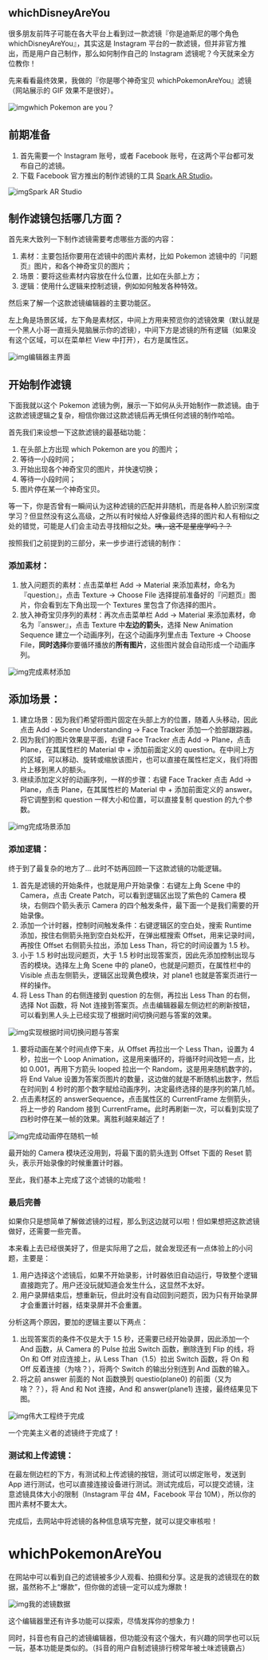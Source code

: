 ## whichDisneyAreYou

很多朋友前阵子可能在各大平台上看到过一款滤镜『你是迪斯尼的哪个角色 whichDisneyAreYou』，其实这是 Instagram 平台的一款滤镜，但并非官方推出，而是用户自己制作，那么如何制作自己的 Instagram 滤镜呢？今天就来全方位教你！

先来看看最终效果，我做的『你是哪个神奇宝贝 whichPokemonAreYou』滤镜（网站展示的 GIF 效果不是很好）。

![img](https://cdn.sspai.com/2020/03/27/01f5337c9fa448040468bd9493c0aba4.gif)which Pokemon are you？

## 前期准备

1. 首先需要一个 Instagram 账号，或者 Facebook 账号，在这两个平台都可发布自己的滤镜。
2. 下载 Facebook 官方推出的制作滤镜的工具 [Spark AR Studio](https://sparkar.facebook.com/ar-studio/)。

![img](https://cdn.sspai.com/2020/03/26/214ec5e6371395f250f1a4e2152d8fad.png)Spark AR Studio

 

## 制作滤镜包括哪几方面？

首先来大致列一下制作滤镜需要考虑哪些方面的内容：

1. 素材：主要包括你要用在滤镜中的图片素材，比如 Pokemon 滤镜中的『问题页』图片，和各个神奇宝贝的图片；
2. 场景：要将这些素材内容放在什么位置，比如在头部上方；
3. 逻辑：使用什么逻辑来控制滤镜，例如如何触发各种特效。

然后来了解一个这款滤镜编辑器的主要功能区。

左上角是场景区域，左下角是素材区，中间上方用来预览你的滤镜效果（默认就是一个黑人小哥一直摇头晃脑展示你的滤镜），中间下方是滤镜的所有逻辑（如果没有这个区域，可以在菜单栏 View 中打开），右方是属性区。

![img](https://cdn.sspai.com/2020/03/26/33daf69f332c4870c402aad2be08a7fd.png)编辑器主界面

## 开始制作滤镜

下面我就以这个 Pokemon 滤镜为例，展示一下如何从头开始制作一款滤镜。由于这款滤镜逻辑之复杂，相信你做过这款滤镜后再无惧任何滤镜的制作哈哈。

首先我们来设想一下这款滤镜的最基础功能：

1. 在头部上方出现 which Pokemon are you 的图片；
2. 等待一小段时间；
3. 开始出现各个神奇宝贝的图片，并快速切换；
4. 等待一小段时间；
5. 图片停在某一个神奇宝贝。

等一下，你是否曾有一瞬间认为这种滤镜的匹配并非随机，而是各种人脸识别深度学习？但显然没有这么高级，之所以有时候给人好像最终选择的图片和人有相似之处的错觉，可能是人们会主动去寻找相似之处。~~咦，这不是星座学吗？？~~

按照我们之前提到的三部分，来一步步进行滤镜的制作：

### 添加素材：

1. 放入问题页的素材：点击菜单栏 Add -> Material 来添加素材，命名为『question』，点击 Texture -> Choose File 选择提前准备好的『问题页』图片，你会看到左下角出现一个 Textures 里包含了你选择的图片。
2. 放入神奇宝贝序列的素材：再次点击菜单栏 Add -> Material 来添加素材，命名为『answer』，点击 Texture 中**左边的箭头**，选择 New Animation Sequence 建立一个动画序列，在这个动画序列里点击 Texture -> Choose File，**同时选择**你要循环播放的**所有图片**，这些图片就会自动形成一个动画序列。

![img](https://cdn.sspai.com/2020/03/26/359f48e1ac9eb4b962a91397116125d7.png)完成素材添加

## 添加场景：

1. 建立场景：因为我们希望将图片固定在头部上方的位置，随着人头移动，因此点击 Add -> Scene Understanding -> Face Tracker 添加一个脸部跟踪器。
2. 因为我们的图片效果是平面，右键 Face Tracker 点击 Add -> Plane，点击 Plane，在其属性栏的 Material 中 + 添加前面定义的 question。在中间上方的区域，可以移动、旋转或缩放该图片，也可以直接在属性栏定义，我们将图片上移到黑人的额头。
3. 继续添加定义好的动画序列，一样的步骤：右键 Face Tracker 点击 Add -> Plane，点击 Plane，在其属性栏的 Material 中 + 添加前面定义的 answer。将它调整到和 question 一样大小和位置，可以直接复制 question 的九个参数。

![img](https://cdn.sspai.com/2020/03/26/eeaed57e01cfb31274195dff94c137b0.png)完成场景添加

### 添加逻辑：

终于到了最复杂的地方了... 此时不妨再回顾一下这款滤镜的功能逻辑。

1. 首先是滤镜的开始条件，也就是用户开始录像：右键左上角 Scene 中的 Camera，点击 Create Patch，可以看到逻辑区出现了紫色的 Camera 模块，右侧四个箭头表示 Camera 的四个触发条件，最下面一个是我们需要的开始录像。
2. 添加一个计时器，控制时间触发条件：右键逻辑区的空白处，搜索 Runtime 添加，按住右侧箭头拖到空白处松开，在弹出框搜索 Offset，用来记录时间，再按住 Offset 右侧箭头拉出，添加 Less Than，将它的时间设置为 1.5 秒。
3. 小于 1.5 秒时出现问题页，大于 1.5 秒时出现答案页，因此先添加控制出现与否的模块。选择左上角 Scene 中的 plane0，也就是问题页，在属性栏中的 Visible 点击左侧箭头，逻辑区出现黄色模块，对 plane1 也就是答案页进行一样的操作。
4. 将 Less Than 的右侧连接到 question 的左侧，再拉出 Less Than 的右侧，选择 Not 函数，将 Not 连接到答案页。点击编辑器最左侧边栏的刷新按钮，可以看到黑人头上已经实现了根据时间切换问题与答案的效果。

![img](https://cdn.sspai.com/2020/03/26/5839a0c95d552c5967a81e5038db1801.png)实现根据时间切换问题与答案

1. 要将动画在某个时间点停下来，从 Offset 再拉出一个 Less Than，设置为 4 秒，拉出一个 Loop Animation，这是用来循环的，将循环时间改短一点，比如 0.001，再用下方箭头 looped 拉出一个 Random，这是用来随机数字的，将 End Value 设置为答案页图片的数量，这边做的就是不断随机出数字，然后在时间到 4 秒时的那个数字赋给动画序列，决定最终选择的是序列的第几帧。
2. 点击素材区的 answerSequence，点击属性区的 CurrentFrame 左侧箭头，将上一步的 Random 接到 CurrentFrame。此时再刷新一次，可以看到实现了四秒时停在某一帧的效果。离胜利越来越近了！

![img](https://cdn.sspai.com/2020/03/26/393866f69f273690ee22f98fa0c64399.png)完成动画停在随机一帧

最开始的 Camera 模块还没用到，将最下面的箭头连到 Offset 下面的 Reset 箭头，表示开始录像的时候重置计时器。

至此，我们基本上完成了这个滤镜的功能啦！

### 最后完善

如果你只是想简单了解做滤镜的过程，那么到这边就可以啦！但如果想把这款滤镜做好，还需要一些完善。

本来看上去已经很美好了，但是实际用了之后，就会发现还有一点体验上的小问题，主要是：

1. 用户选择这个滤镜后，如果不开始录影，计时器依旧自动运行，导致整个逻辑直接跑完了。用户还没玩就知道会发生什么，这显然不太好。
2. 用户录屏结束后，想重新玩，但此时没有自动回到问题页，因为只有开始录屏才会重置计时器，结束录屏并不会重置。

分析这两个原因，要加的逻辑主要以下两点：

1. 出现答案页的条件不仅是大于 1.5 秒，还需要已经开始录屏，因此添加一个 And 函数，从 Camera 的 Pulse 拉出 Switch 函数，删除连到 Flip 的线，将 On 和 Off 对应连接上，从 Less Than（1.5）拉出 Switch 函数，将 On 和 Off 反着连接（为啥？），将两个 Switch 的输出分别连到 And 函数的输入。
2. 将之前 answer 前面的 Not 函数换到 questio(plane0) 的前面（又为啥？？），将 And 和 Not 连接，And 和 answer(plane1) 连接，最终结果见下图。

![img](https://cdn.sspai.com/2020/03/26/54240752f5f675ea5ad71811a1407fda.png)伟大工程终于完成

一个完美主义者的滤镜终于完成了！

### 测试和上传滤镜：

在最左侧边栏的下方，有测试和上传滤镜的按钮，测试可以绑定账号，发送到 App 进行测试，也可以直接连接设备进行测试。测试完成后，可以提交滤镜，注意滤镜具体大小的限制（Instagram 平台 4M，Facebook 平台 10M），所以你的图片素材不要太大。

完成后，去网站中将滤镜的各种信息填写完整，就可以提交审核啦！

# whichPokemonAreYou

在网站中可以看到自己的滤镜被多少人观看、拍摄和分享。这是我的滤镜现在的数据，虽然称不上“爆款”，但你做的滤镜一定可以成为爆款！

![img](https://cdn.sspai.com/2020/03/26/ecc477d759830d3d0e2b369322016963.png)我的滤镜数据

这个编辑器里还有许多功能可以探索，尽情发挥你的想象力！



同时，抖音也有自己的滤镜编辑器，但功能没有这个强大，有兴趣的同学也可以玩一玩，基本功能是类似的。（抖音的用户自制滤镜排行榜常年被土味滤镜霸占）